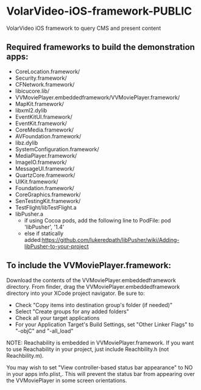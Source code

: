 VolarVideo-iOS-framework-PUBLIC
===============================

VolarVideo iOS framework to query CMS and present content

## Required frameworks to build the demonstration apps:
- CoreLocation.framework/
- Security.framework/
- CFNetwork.framework/
- libicucore.lib/
- VVMoviePlayer.embeddedframework/VVMoviePlayer.framework/
- MapKit.framework/
- libxml2.dylib
- EventKitUI.framework/
- EventKit.framework/
- CoreMedia.framework/
- AVFoundation.framework/
- libz.dylib
- SystemConfiguration.framework/
- MediaPlayer.framework/
- ImageIO.framework/
- MessageUI.framework/
- QuartzCore.framework/
- UIKit.framework/
- Foundation.framework/
- CoreGraphics.framework/
- SenTestingKit.framework/
- TestFlight/libTestFlight.a
- libPusher.a
    - if using Cocoa pods, add the following line to PodFile: pod 'libPusher', '1.4'
    - else if statically added:https://github.com/lukeredpath/libPusher/wiki/Adding-libPusher-to-your-project

## To include the VVMoviePlayer.framework:
Download the contents of the VVMoviePlayer.embeddedframework directory.  From finder, drag the VVMoviePlayer.embeddedframework directory into your XCode project navigator.  Be sure to:

- Check "Copy items into destination group's folder (if needed)" 
- Select "Create groups for any added folders"
- Check all your target applications
- For your Application Target's Build Settings, set "Other Linker Flags" to "-objC" and "-all_load"

NOTE: Reachability is embedded in VVMoviePlayer.framework.   If you want to use Reachability in your project, just include Reachbility.h (not Reachbility.m).

You may wish to set "View controller-based status bar appearance" to NO in your apps info.plist,.  This will prevent the status bar from appearing over the VVMoviePlayer in some screen orientations.
